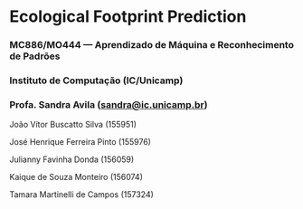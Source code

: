 # Ecological Footprint Prediction

### MC886/MO444 — Aprendizado de Máquina e Reconhecimento de Padrões
### Instituto de Computação (IC/Unicamp) 
### Profa. Sandra Avila (sandra@ic.unicamp.br)


João Vítor Buscatto Silva (155951)

José Henrique Ferreira Pinto (155976)

Julianny Favinha Donda (156059)

Kaique de Souza Monteiro (156074)

Tamara Martinelli de Campos (157324)
